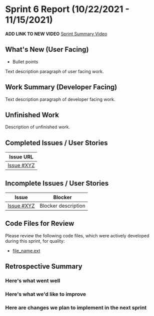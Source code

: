 # Sprint 6 Report (10/22/2021 - 11/15/2021)
**ADD LINK TO NEW VIDEO**
[Sprint Summary Video](#)

## What's New (User Facing)
* Bullet points

Text description paragraph of user facing work.

## Work Summary (Developer Facing)
Text description paragraph of developer facing work.

## Unfinished Work
Description of unfinished work.

## Completed Issues / User Stories
|Issue URL |
|----------|
|[Issue #XYZ](https://github.com/acasi-ctf/ctf/issues/XYZ) |

## Incomplete Issues / User Stories
|Issue | Blocker|
|------|-----------------------------------------------------------------------|
|[Issue #XYZ](https://github.com/acasi-ctf/ctf/issues/XYZ) | Blocker description |

## Code Files for Review
Please review the following code files, which were actively developed during this sprint, for quality:
* [file_name.ext](#)

## Retrospective Summary
### Here's what went well


### Here's what we'd like to improve


### Here are changes we plan to implement in the next sprint


